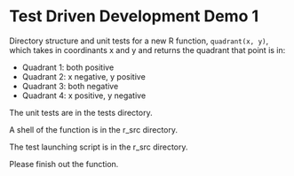 # Test Driven Development Demo 1

Directory structure and unit tests for a new R function, `quadrant(x, y)`, which takes in coordinants x and y and returns the quadrant that point is in:

* Quadrant 1: both positive
* Quadrant 2: x negative, y positive
* Quadrant 3: both negative
* Quadrant 4: x positive, y negative

The unit tests are in the tests directory.  

A shell of the function is in the r_src directory.

The test launching script is in the r_src directory.

Please finish out the function.

